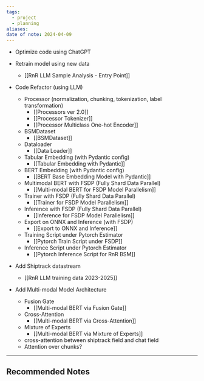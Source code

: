 ```yaml
---
tags:
  - project
  - planning
aliases: 
date of note: 2024-04-09
---
```


- Optimize code using ChatGPT
- Retrain model using new data
	- [[RnR LLM Sample Analysis - Entry Point]]
- Code Refactor (using LLM)
	- Processor (normalization, chunking, tokenization, label transformation)
		- [[Processors ver 2.0]]
		- [[Processor Tokenizer]]
		- [[Processor Multiclass One-hot Encoder]]
	- BSMDataset
		- [[BSMDataset]]
	- Dataloader
		- [[Data Loader]]
	- Tabular Embedding (with Pydantic config)
		- [[Tabular Embedding with Pydantic]]
	- BERT Embedding (with Pydantic config)
		- [[BERT Base Embedding Model with Pydantic]]
	- Multimodal BERT with FSDP (Fully Shard Data Parallel)
		- [[Multi-modal BERT for FSDP Model Parallelism]]
	- Trainer with FSDP (Fully Shard Data Parallel)
		- [[Trainer for FSDP Model Parallelism]]
	- Inference with FSDP (Fully Shard Data Parallel)
		- [[Inference for FSDP Model Parallelism]]
	- Export on ONNX and Inference (with FSDP)
		- [[Export to ONNX and Inference]]
	- Training Script under Pytorch Estimator
		- [[Pytorch Train Script under FSDP]]
	- Inference Script under Pytorch Estimator
		- [[Pytorch Inference Script for RnR BSM]]
- Add Shiptrack datastream
	- [[RnR LLM training data 2023-2025]]

- Add Multi-modal Model Architecture
	- Fusion Gate
		- [[Multi-modal BERT via Fusion Gate]]
	- Cross-Attention
		- [[Multi-modal BERT via Cross-Attention]]
	- Mixture of Experts
		- [[Multi-modal BERT via Mixture of Experts]]
	- cross-attention between shiptrack field and chat field
	- Attention over chunks?






-----------
##  Recommended Notes